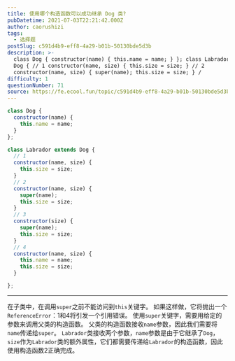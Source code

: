 ```yaml
---
title: 使用哪个构造函数可以成功继承 Dog 类?
pubDatetime: 2021-07-03T22:21:42.000Z
author: caorushizi
tags:
  - 选择题
postSlug: c591d4b9-eff8-4a29-b01b-50130bde5d3b
description: >-
  class Dog { constructor(name) { this.name = name; } }; class Labrador extends
  Dog { // 1 constructor(name, size) { this.size = size; } // 2
  constructor(name, size) { super(name); this.size = size; } /
difficulty: 1
questionNumber: 71
source: https://fe.ecool.fun/topic/c591d4b9-eff8-4a29-b01b-50130bde5d3b
---
```


```javascript
class Dog {
  constructor(name) {
    this.name = name;
  }
};

class Labrador extends Dog {
  // 1
  constructor(name, size) {
    this.size = size;
  }
  // 2
  constructor(name, size) {
    super(name);
    this.size = size;
  }
  // 3
  constructor(size) {
    super(name);
    this.size = size;
  }
  // 4
  constructor(name, size) {
    this.name = name;
    this.size = size;
  }

};
```

---

在子类中，在调用`super`之前不能访问到`this`关键字。 如果这样做，它将抛出一个`ReferenceError`：1和4将引发一个引用错误。
使用`super`关键字，需要用给定的参数来调用父类的构造函数。 父类的构造函数接收`name`参数，因此我们需要将`name`传递给`super`。
`Labrador`类接收两个参数，`name`参数是由于它继承了`Dog`，`size`作为`Labrador`类的额外属性，它们都需要传递给`Labrador`的构造函数，因此使用构造函数2正确完成。
